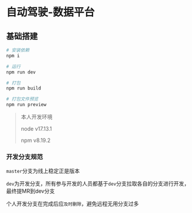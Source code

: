 # 自动驾驶-数据平台
## 基础搭建

```bash
# 安装依赖
npm i

# 运行
npm run dev

# 打包
npm run build

# 打包文件预览
npm run preview
```

> 本人开发环境
>
> node v17.13.1
>
> npm v8.19.2

### 开发分支规范
`master`分支为线上稳定正是版本

`dev`为开发分支，所有参与开发的人员都基于`dev`分支拉取各自的分支进行开发，最终提MR到dev分支

个人开发分支在完成后应`及时删除`，避免远程无用分支过多
